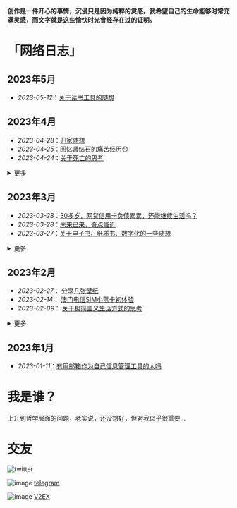 __创作是一件开心的事情，沉浸只是因为纯粹的灵感。我希望自己的生命能够时常充满灵感，而文字就是这些愉快时光曾经存在过的证明。__
<br>
# 「网络日志」
## 2023年5月
* _2023-05-12_：[关于读书工具的随想](https://github.com/freepoint-jsj/freepoint.GitHub.io/issues/45#issue-1706796506)
## 2023年4月
* _2023-04-28_：[归家随想](https://github.com/freepoint-jsj/freepoint.GitHub.io/issues/43#issue-1688214290)
* _2023-04-25_：[回忆肾结石的痛苦经历😞](https://github.com/freepoint-jsj/freepoint.GitHub.io/issues/42#issue-1682334202)
* _2023-04-24_：[关于死亡的思考](https://github.com/freepoint-jsj/freepoint.GitHub.io/issues/41#issue-1681322834)

<details><summary>更多</summary>
<p>

* _2023-04-21_：[有趣的职业测试网站](https://github.com/freepoint-jsj/freepoint.GitHub.io/issues/40#issue-1678131985)
* _2023-04-21_：[Markdown ▶ 折叠功能的思考）](https://github.com/freepoint-jsj/freepoint.GitHub.io/issues/39#issue-1678032411)
* _2023-04-19_：[有趣的元素周期表网站](https://github.com/freepoint-jsj/freepoint.GitHub.io/issues/32#issue-1674064241)
* _2023-04-19_：[telegram 频道推荐](https://github.com/freepoint-jsj/freepoint.GitHub.io/issues/33#issue-1674067413)
* _2023-04-19_：[初读维特根斯坦](https://github.com/freepoint-jsj/freepoint.GitHub.io/issues/34#issue-1674426311)

</p>
</details> 

## 2023年3月
* _2023-03-28_：[30多岁，网贷信用卡负债累累，还能继续生活吗？](https://github.com/freepoint-jsj/freepoint.GitHub.io/blob/main/30%E5%A4%9A%E5%B2%81%EF%BC%8C%E7%BD%91%E8%B4%B7%E4%BF%A1%E7%94%A8%E5%8D%A1%E8%B4%9F%E5%80%BA%E7%B4%AF%E7%B4%AF%EF%BC%8C%E8%BF%98%E8%83%BD%E7%BB%A7%E7%BB%AD%E7%94%9F%E6%B4%BB%E5%90%97%EF%BC%9F.md)
* _2023-03-28_：[未来已来，奇点临近](https://github.com/freepoint-jsj/freepoint.GitHub.io/blob/main/%E6%9C%AA%E6%9D%A5%E5%B7%B2%E6%9D%A5%EF%BC%8C%E5%A5%87%E7%82%B9%E4%B8%B4%E8%BF%91%E3%80%82.md)
* _2023-03-27_：[关于电子书、纸质书、数字化的一些随想](https://github.com/freepoint-jsj/freepoint.GitHub.io/issues/30#issue-1636948919)
<details><summary>更多</summary>
<p>

* _2023-03-23_：[阿尔贝·加缪1957年获颁诺贝尔文学奖时的原声演讲](https://telegra.ph/Camus-Nobel-Prize-acceptance-speech-03-22)

* _2023-03-20_：[2030年后人类将逐渐永生](https://github.com/freepoint-jsj/freepoint.GitHub.io/blob/main/%E5%BA%93%E5%85%B9%E9%9F%A6%E5%B0%94%EF%BC%9A2030%E5%B9%B4%E5%90%8E%E4%BA%BA%E7%B1%BB%E5%B0%86%E9%80%90%E6%B8%90%E6%B0%B8%E7%94%9F%20.md)

* _2023-03-01_： [柳智宇出家还俗的思考](https://github.com/freepoint-jsj/freepoint.GitHub.io/issues/11#issue-1604395962)

* _2023-03-01_： [孤独的梵高，梵高的孤独](https://github.com/freepoint-jsj/freepoint.GitHub.io/issues/10#issue-1604392458)

* _2023-03-01_： [世界是自己的，与他人无关](https://github.com/freepoint-jsj/freepoint.GitHub.io/issues/9#issue-1604385717)

</p>
</details> 

## 2023年2月
* _2023-02-27_： [分享几张壁纸](https://github.com/freepoint-jsj/freepoint.GitHub.io/blob/134d8457220af8a683609ab7384b0c0764376ef6/%E5%88%86%E4%BA%AB%E5%87%A0%E5%BC%A0%E5%A3%81%E7%BA%B8.md)
* _2023-02-14_： [澳门电信SIM小蓝卡初体验](https://github.com/freepoint-jsj/freepoint.GitHub.io/issues/7#issue-1583917910)
* _2023-02-09_： [关于极简主义生活方式的思考](https://github.com/freepoint-jsj/freepoint.GitHub.io/issues/5#issue-1577294481)
<details><summary>更多</summary>
<p>

* _2023-02-08_： [我为什么在Github issue 写博客](https://github.com/freepoint-jsj/freepoint.GitHub.io/issues/4#issue-1575885261)

* _2023-02-06_： [谈谈最近用过的翻译软件](https://github.com/freepoint-jsj/freepoint.GitHub.io/issues/1#issue-1571858794)   

* _2023-02-06_： [有趣的时间、空间定义](https://github.com/freepoint-jsj/freepoint.GitHub.io/issues/2#issue-1571862184)

* _2023-02-18_： [读《柔软说话》的一些想法](https://github.com/freepoint-jsj/freepoint.GitHub.io/issues/8#issue-1590360853)

* _2023-02-08_： [碳中和赛道整理](https://github.com/freepoint-jsj/freepoint.GitHub.io/blob/e2eafda802568f948f743ec913c056551e0b9db6/2022-10-14%20_%20%E7%A2%B3%E4%B8%AD%E5%92%8C%E8%B5%9B%E9%81%93%E6%95%B4%E7%90%86.md)

</p>
</details> 


## 2023年1月
* _2023-01-11_：[有用邮箱作为自己信息管理工具的人吗](https://www.v2ex.com/t/909245#reply13)


# 我是谁？
上升到哲学层面的问题，老实说，还没想好，但对我似乎很重要...

# 交友
 ![twitter](https://img.shields.io/badge/twitter-1DA1F2?style=for-the-badge&logo=twitter&logoColor=white)
 
 ![image](https://user-images.githubusercontent.com/122953296/222032635-f5da0177-7ba3-4c05-acbc-3c92797c7524.png) [telegram](https://t.me/quweixiaoji) 
 
 ![image](https://user-images.githubusercontent.com/122953296/222033991-5d535bfd-859d-4628-ba32-94b4ed9b4028.png) [V2EX](https://www.v2ex.com/member/freepoint) 

